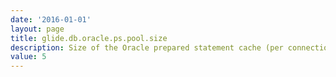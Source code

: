 ```yaml
---
date: '2016-01-01'
layout: page
title: glide.db.oracle.ps.pool.size
description: Size of the Oracle prepared statement cache (per connection)
value: 5
---
```

